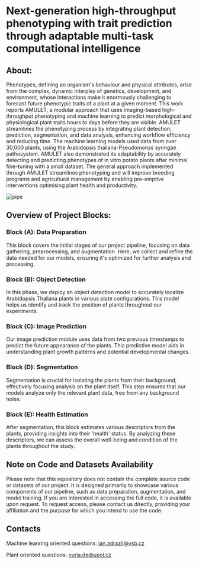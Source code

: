 # Next-generation high-throughput phenotyping with trait prediction through adaptable multi-task computational intelligence
## About:
Phenotypes, defining an organism's behaviour and physical attributes, arise from the
complex, dynamic interplay of genetics, development, and environment, whose interactions
make it enormously challenging to forecast future phenotypic traits of a plant at a given
moment. This work reports AMULET, a modular approach that uses imaging-based high-
throughput phenotyping and machine learning to predict morphological and physiological
plant traits hours to days before they are visible. AMULET streamlines the phenotyping
process by integrating plant detection, prediction, segmentation, and data analysis, enhancing
workflow efficiency and reducing time. The machine learning models used data from over
30,000 plants, using the Arabidopsis thaliana-Pseudomonas syringae pathosystem.
AMULET also demonstrated its adaptability by accurately detecting and predicting
phenotypes of in vitro potato plants after minimal fine-tuning with a small dataset. The
general approach implemented through AMULET streamlines phenotyping and will improve
breeding programs and agricultural management by enabling pre-emptive interventions
optimising plant health and productivity.

![pipe](https://github.com/user-attachments/assets/d453ec31-9e8d-4b6b-8bda-d1a7d6d819dd)

## Overview of Project Blocks:
### Block (A): Data Preparation
This block covers the initial stages of our project pipeline, focusing on data gathering, preprocessing, and augmentation. Here, we collect and refine the data needed for our models, ensuring it's optimized for further analysis and processing.

### Block (B): Object Detection
In this phase, we deploy an object detection model to accurately localize Arabidopsis Thaliana plants in various plate configurations. This model helps us identify and track the position of plants throughout our experiments.

### Block (C): Image Prediction
Our image prediction module uses data from two previous timestamps to predict the future appearance of the plants. This predictive model aids in understanding plant growth patterns and potential developmental changes.

### Block (D): Segmentation
Segmentation is crucial for isolating the plants from their background, effectively focusing analysis on the plant itself. This step ensures that our models analyze only the relevant plant data, free from any background noise.

### Block (E): Health Estimation
After segmentation, this block estimates various descriptors from the plants, providing insights into their 'health' status. By analyzing these descriptors, we can assess the overall well-being and condition of the plants throughout the study.

## Note on Code and Datasets Availability
Please note that this repository does not contain the complete source code or datasets of our project. It is designed primarily to showcase various components of our pipeline, such as data preparation, augmentation, and model training. If you are interested in accessing the full code, it is available upon request. To request access, please contact us directly, providing your affiliation and the purpose for which you intend to use the code.

## Contacts
Machine leanring oriented questions: jan.zdrazil@vsb.cz

Plant oriented questions: nuria.de@upol.cz





